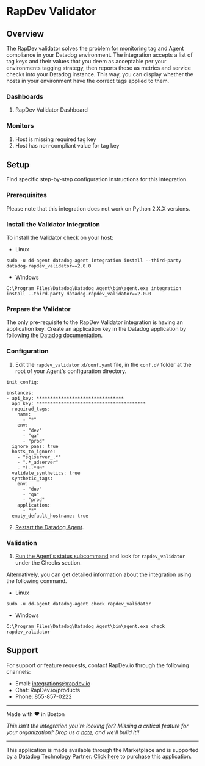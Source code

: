 # RapDev Validator

## Overview
The RapDev validator solves the problem for monitoring tag and Agent compliance in your Datadog environment. The integration accepts a list of tag keys and their values that you deem as acceptable per your environments tagging strategy, then reports these as metrics and service checks into your Datadog instance. This way, you can display whether the hosts in your environment have the correct tags applied to them.

### Dashboards
1. RapDev Validator Dashboard

### Monitors
1. Host is missing required tag key
2. Host has non-compliant value for tag key

## Setup
Find specific step-by-step configuration instructions for this integration.

### Prerequisites

Please note that this integration does not work on Python 2.X.X versions. 

### Install the Validator Integration
To install the Validator check on your host:

- Linux

`sudo -u dd-agent datadog-agent integration install --third-party datadog-rapdev_validator==2.0.0`
- Windows

`C:\Program Files\Datadog\Datadog Agent\bin\agent.exe integration install --third-party datadog-rapdev_validator==2.0.0`

### Prepare the Validator

The only pre-requisite to the RapDev Validator integration is having an application key. Create an application key in the Datadog application by following the [Datadog documentation](https://docs.datadoghq.com/account_management/api-app-keys/#add-application-keys).

### Configuration

1. Edit the `rapdev_validator.d/conf.yaml` file, in the `conf.d/` folder at the root of your Agent's configuration directory.
  ```
  init_config:
  
  instances:
  - api_key: ********************************
    app_key: ****************************************
    required_tags:
      name:
        - "*"
      env:
        - "dev"
        - "qa"
        - "prod"
    ignore_paas: true
    hosts_to_ignore:
      - "sqlserver_.*"
      - ".*_adserver"
      - "i-.*00"
    validate_synthetics: true
    synthetic_tags:
      env:
        - "dev"
        - "qa"
        - "prod"
      application:
        - "*"
    empty_default_hostname: true
  ```
2. [Restart the Datadog Agent](https://docs.datadoghq.com/agent/guide/agent-commands/?tab=agentv6v7#start-stop-and-restart-the-agent).

### Validation
1. [Run the Agent's status subcommand](https://docs.datadoghq.com/agent/guide/agent-commands/?tab=agentv6v7#agent-information) and look for `rapdev_validator` under the Checks section.

Alternatively, you can get detailed information about the integration using the following command.
- Linux

`sudo ‐u dd‐agent datadog‐agent check rapdev_validator`
- Windows

`C:\Program Files\Datadog\Datadog Agent\bin\agent.exe check rapdev_validator`

## Support
For support or feature requests, contact RapDev.io through the following channels:

- Email: integrations@rapdev.io
- Chat: RapDev.io/products
- Phone: 855-857-0222

---
Made with ❤️ in Boston

*This isn't the integration you're looking for? Missing a critical feature for your organization? Drop us a [note](mailto:integrations@rapdev.io), and we'll build it!!*

---
This application is made available through the Marketplace and is supported by a Datadog Technology Partner. [Click here](https://app.datadoghq.com/marketplace/app/rapdev-nutanix/pricing) to purchase this application.
